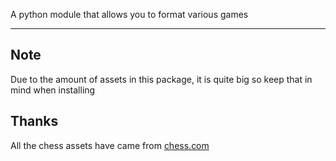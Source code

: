 A python module that allows you to format various games

---
## Note
Due to the amount of assets in this package, it is quite big so keep that in mind when installing

## Thanks
All the chess assets have came from [chess.com](https://chess.com/)
